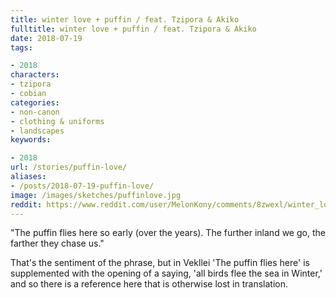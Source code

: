 ```yaml
---
title: winter love + puffin / feat. Tzipora & Akiko
fulltitle: winter love + puffin / feat. Tzipora & Akiko
date: 2018-07-19
tags:

- 2018
characters:
- tzipora
- cobian
categories:
- non-canon
- clothing & uniforms
- landscapes
keywords:

- 2018
url: /stories/puffin-love/
aliases:
- /posts/2018-07-19-puffin-love/
image: /images/sketches/puffinlove.jpg
reddit: https://www.reddit.com/user/MelonKony/comments/8zwexl/winter_love_puffin_feat_tzipora_akiko/
---
```

"The puffin flies here so early (over the years). The further inland we go, the farther they chase us."

That's the sentiment of the phrase, but in Vekllei 'The puffin flies here' is supplemented with the opening of a saying, 'all birds flee the sea in Winter,' and so there is a reference here that is otherwise lost in translation.

